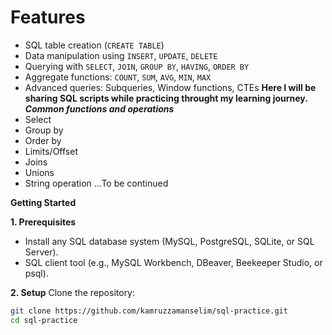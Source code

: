 # **Features**
- SQL table creation (`CREATE TABLE`)
- Data manipulation using `INSERT`, `UPDATE`, `DELETE`
- Querying with `SELECT`, `JOIN`, `GROUP BY`, `HAVING`, `ORDER BY`
- Aggregate functions: `COUNT`, `SUM`, `AVG`, `MIN`, `MAX`
- Advanced queries: Subqueries, Window functions, CTEs
**Here I will be sharing SQL scripts while practicing throught my learning journey.**
***Common functions and operations***
- Select
- Group by
- Order by
- Limits/Offset
- Joins
- Unions
- String operation
...To be continued

**Getting Started**

**1. Prerequisites**
- Install any SQL database system (MySQL, PostgreSQL, SQLite, or SQL Server).
- SQL client tool (e.g., MySQL Workbench, DBeaver, Beekeeper Studio, or psql).

**2. Setup**
Clone the repository:
```bash
git clone https://github.com/kamruzzamanselim/sql-practice.git
cd sql-practice
